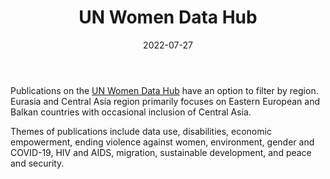 ﻿---
title: "UN Women Data Hub"
linkTitle: "UN Women Data Hub"
contributor: ["Aizada Arystanbek"]
date: 2022-07-27
countries: ["Kazakhstan"]
category: ["INGO"]
tags: ["migration", "gender based violence", "sustainability", "disabilities", "economics"]
date_start: []
date_end: []
data_type: ["overview", "qualitative", "quantitative", "reports", "survey"] 
language: ["English"]
description: 
  Provides a list of UN Women publications on Kazakhstan.
---

Publications on the [UN Women Data Hub](https://data.unwomen.org/publications) have an option to filter by region. 
Eurasia and Central Asia region primarily focuses on Eastern European and Balkan countries with occasional inclusion of Central Asia. 

Themes of publications include data use, disabilities, economic empowerment, ending violence against women, environment, gender and COVID-19, HIV and AIDS, migration, sustainable development, and peace and security. 
